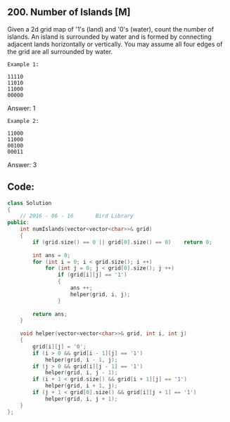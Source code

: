 ## 200. Number of Islands [M]
Given a 2d grid map of '1's (land) and '0's (water), count the number of islands. An island is surrounded by water and is formed by connecting adjacent lands horizontally or vertically. You may assume all four edges of the grid are all surrounded by water.
```
Example 1:

11110
11010
11000
00000
```
Answer: 1

```
Example 2:

11000
11000
00100
00011
```
Answer: 3


## Code:
```c++
class Solution 
{
    // 2016 - 06 - 16       Bird Library
public:
    int numIslands(vector<vector<char>>& grid) 
    {
        if (grid.size() == 0 || grid[0].size() == 0)    return 0;
        
        int ans = 0;
        for (int i = 0; i < grid.size(); i ++)
            for (int j = 0; j < grid[0].size(); j ++)
                if (grid[i][j] == '1')
                {
                    ans ++;
                    helper(grid, i, j);
                }
                
        return ans;
    }
    
    void helper(vector<vector<char>>& grid, int i, int j)
    {
        grid[i][j] = '0';
        if (i > 0 && grid[i - 1][j] == '1')
            helper(grid, i - 1, j);
        if (j > 0 && grid[i][j - 1] == '1')
            helper(grid, i, j - 1);
        if (i + 1 < grid.size() && grid[i + 1][j] == '1')
            helper(grid, i + 1, j);
        if (j + 1 < grid[0].size() && grid[i][j + 1] == '1')
            helper(grid, i, j + 1);
    }
};
```
